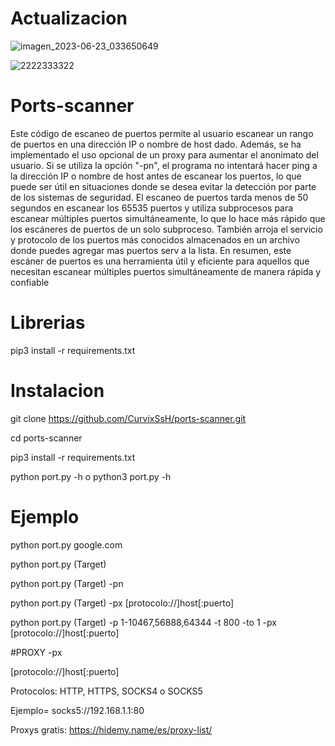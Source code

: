 # Actualizacion 

![imagen_2023-06-23_033650649](https://github.com/CurvixSsH/ports-scanner/assets/127477293/656996b2-3d07-4502-a2cd-bf68592d634f)


![2222333322](https://user-images.githubusercontent.com/127477293/235887436-a01435c0-0a56-4d5d-a28d-f14f9865ce3c.png)


# Ports-scanner

Este código de escaneo de puertos permite al usuario escanear un rango de puertos en una dirección IP o nombre de host dado. Además, se ha implementado el uso opcional de un proxy para aumentar el anonimato del usuario. Si se utiliza la opción "-pn", el programa no intentará hacer ping a la dirección IP o nombre de host antes de escanear los puertos, lo que puede ser útil en situaciones donde se desea evitar la detección por parte de los sistemas de seguridad. El escaneo de puertos tarda menos de 50 segundos en escanear los 65535 puertos y utiliza subprocesos para escanear múltiples puertos simultáneamente, lo que lo hace más rápido que los escáneres de puertos de un solo subproceso. También arroja el servicio y protocolo de los puertos más conocidos almacenados en un archivo donde puedes agregar mas puertos serv a la lista. En resumen, este escáner de puertos es una herramienta útil y eficiente para aquellos que necesitan escanear múltiples puertos simultáneamente de manera rápida y confiable

# Librerias

pip3 install -r requirements.txt

# Instalacion

git clone https://github.com/CurvixSsH/ports-scanner.git

cd ports-scanner

pip3 install -r requirements.txt

python port.py -h o python3 port.py -h

# Ejemplo

python port.py google.com

python port.py (Target)

python port.py (Target) -pn

python port.py (Target) -px [protocolo://]host[:puerto]

python port.py (Target) -p 1-10467,56888,64344 -t 800 -to 1 -px [protocolo://]host[:puerto]

#PROXY -px

[protocolo://]host[:puerto]

Protocolos: HTTP, HTTPS, SOCKS4 o SOCKS5

Ejemplo= socks5://192.168.1.1:80

Proxys gratis: https://hidemy.name/es/proxy-list/






